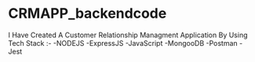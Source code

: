 # CRMAPP_backendcode
I Have Created A Customer Relationship Managment Application 
By Using Tech Stack :-
-NODEJS
-ExpressJS
-JavaScript
-MongooDB
-Postman
-Jest
